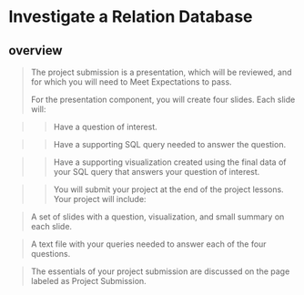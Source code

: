 # Investigate a Relation Database

## overview

> The project submission is a presentation, which will be reviewed, and for which you will need to Meet Expectations to pass. 
>
> For the presentation component, you will create four slides. Each slide will:

>> Have a question of interest.

>> Have a supporting SQL query needed to answer the question.

>> Have a supporting visualization created using the final data of your SQL query that answers your question of interest.

>> You will submit your project at the end of the project lessons. Your project will include:

>A set of slides with a question, visualization, and small summary on each slide.

>A text file with your queries needed to answer each of the four questions.

>The essentials of your project submission are discussed on the page labeled as Project Submission.
